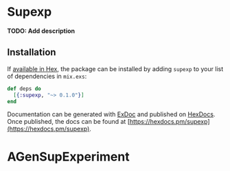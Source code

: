 # Supexp

**TODO: Add description**

## Installation

If [available in Hex](https://hex.pm/docs/publish), the package can be installed
by adding `supexp` to your list of dependencies in `mix.exs`:

```elixir
def deps do
  [{:supexp, "~> 0.1.0"}]
end
```

Documentation can be generated with [ExDoc](https://github.com/elixir-lang/ex_doc)
and published on [HexDocs](https://hexdocs.pm). Once published, the docs can
be found at [https://hexdocs.pm/supexp](https://hexdocs.pm/supexp).

# AGenSupExperiment

